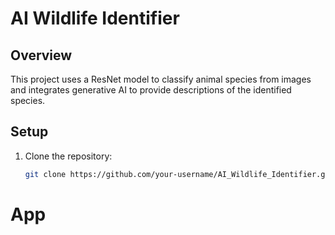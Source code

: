 # AI Wildlife Identifier

## Overview

This project uses a ResNet model to classify animal species from images and integrates generative AI to provide descriptions of the identified species.

## Setup

1. Clone the repository:
   ```bash
   git clone https://github.com/your-username/AI_Wildlife_Identifier.git
   ```
# App
